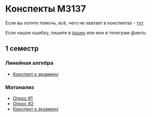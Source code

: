 # Конспекты М3137

Если вы хотите помочь, всё, чего не хватает в конспектах - [тут](https://github.com/Jovvik/M3137year2019/issues/2)

Если нашли ошибку, пишите в [issues](https://github.com/Jovvik/M3137year2019/issues) или мне в телеграм @aeriu.

## 1 семестр

### Линейная алгебра
- [Конспект к экзамену](linear%20algebra/main.pdf)

### Матанализ
- [Опрос #1](analysis/opros.pdf)
- [Опрос #2](analysis/opros2.pdf)
- [Конспект к экзамену](analysis/final.pdf)
